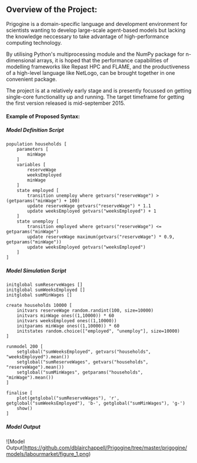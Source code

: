 ## Overview of the Project:

Prigogine is a domain-specific language and development environment for scientists wanting to develop large-scale agent-based models but lacking the knowledge neccessary to take advantage of high-performance computing technology.

By utilising Python's multiprocessing module and the NumPy package for n-dimensional arrays, it is hoped that the performance capabilities of modelling frameworks like Repast HPC and FLAME, and the productiveness of a high-level language like NetLogo, can be brought together in one convenient package.

The project is at a relatively early stage and is presently focussed on getting single-core functionality up and running. The target timeframe for getting the first version released is mid-september 2015.

#### Example of Proposed Syntax:

##### Model Definition Script

    population households [
        parameters [
            minWage
        ]
        variables [
            reserveWage
            weeksEmployed
            minWage
        ]
        state employed [
            transition unemploy where getvars("reserveWage") > (getparams("minWage") + 100)
            update reserveWage getvars("reserveWage") * 1.1
            update weeksEmployed getvars("weeksEmployed") + 1
        ]
        state unemploy [
            transition employed where getvars("reserveWage") <= getparams("minWage")
            update reserveWage maximum(getvars("reserveWage") * 0.9, getparams("minWage"))
            update weeksEmployed getvars("weeksEmployed")
        ]
    ]

##### Model Simulation Script

    initglobal sumReserveWages []
    initglobal sumWeeksEmployed []
    initglobal sumMinWages []

    create households 10000 [
        initvars reserveWage random.randint(100, size=10000)
        initvars minWage ones((1,10000)) * 60
        initvars weeksEmployed ones((1,10000))
        initparams minWage ones((1,10000)) * 60
        initstates random.choice(["employed", "unemploy"], size=10000)
    ]

    runmodel 200 [
        setglobal("sumWeeksEmployed", getvars("households", "weeksEmployed").mean())
        setglobal("sumReserveWages", getvars("households", "reserveWage").mean())
        setglobal("sumMinWages", getparams("households", "minWage").mean())
    ]

    finalise [
        plot(getglobal("sumReserveWages"), 'r', getglobal("sumWeeksEmployed"), 'b-', getglobal("sumMinWages"), 'g-')
        show()
    ]

##### Model Output

![Model Output]https://github.com/dblairchappell/Prigogine/tree/master/prigogine/models/labourmarket/figure_1.png)


